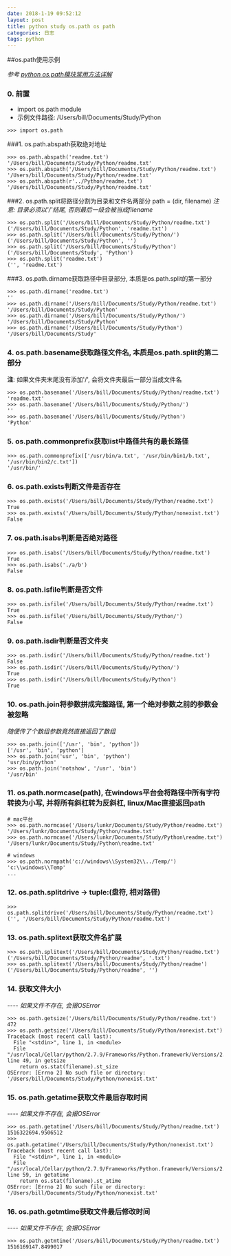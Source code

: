 ```yaml
---
date: 2018-1-19 09:52:12
layout: post
title: python study os.path os path
categories: 日志
tags: python
---
```


##os.path使用示例

*参考 [python os.path模块常用方法详解](http://blog.51cto.com/wangwei007/1104940)*

### 0. 前置
- import os.path module
- 示例文件路径: /Users/bill/Documents/Study/Python

```
>>> import os.path
```

###1. os.path.abspath获取绝对地址
```
>>> os.path.abspath('readme.txt')
'/Users/bill/Documents/Study/Python/readme.txt'
>>> os.path.abspath('/Users/bill/Documents/Study/Python/readme.txt')
'/Users/bill/Documents/Study/Python/readme.txt'
>>> os.path.abspath(r'../Python/readme.txt')
'/Users/bill/Documents/Study/Python/readme.txt'
```

###2. os.path.split将路径分割为目录和文件名两部分 path = (dir, filename)
*注意: 目录必须以'/'结尾, 否则最后一级会被当成filename*

```
>>> os.path.split('/Users/bill/Documents/Study/Python/readme.txt')
('/Users/bill/Documents/Study/Python', 'readme.txt')
>>> os.path.split('/Users/bill/Documents/Study/Python/')
('/Users/bill/Documents/Study/Python', '')
>>> os.path.split('/Users/bill/Documents/Study/Python')
('/Users/bill/Documents/Study', 'Python')
>>> os.path.split('readme.txt')
('', 'readme.txt')
```

###3. os.path.dirname获取路径中目录部分, 本质是os.path.split的第一部分
``` 
>>> os.path.dirname('readme.txt')
''
>>> os.path.dirname('/Users/bill/Documents/Study/Python/readme.txt')
'/Users/bill/Documents/Study/Python'
>>> os.path.dirname('/Users/bill/Documents/Study/Python/')
'/Users/bill/Documents/Study/Python'
>>> os.path.dirname('/Users/bill/Documents/Study/Python')
'/Users/bill/Documents/Study'
```
### 4. os.path.basename获取路径文件名, 本质是os.path.split的第二部分
**注**: 如果文件夹末尾没有添加'/', 会将文件夹最后一部分当成文件名

```
>>> os.path.basename('/Users/bill/Documents/Study/Python/readme.txt')
'readme.txt'
>>> os.path.basename('/Users/bill/Documents/Study/Python/')
''
>>> os.path.basename('/Users/bill/Documents/Study/Python')
'Python'
```
### 5. os.path.commonprefix获取list中路径共有的最长路径
```
>>> os.path.commonprefix(['/usr/bin/a.txt', '/usr/bin/bin1/b.txt', '/usr/bin/bin2/c.txt'])
'/usr/bin/'
```
### 6. os.path.exists判断文件是否存在
```
>>> os.path.exists('/Users/bill/Documents/Study/Python/readme.txt')
True
>>> os.path.exists('/Users/bill/Documents/Study/Python/nonexist.txt')
False
```
### 7. os.path.isabs判断是否绝对路径
```
>>> os.path.isabs('/Users/bill/Documents/Study/Python/readme.txt')
True
>>> os.path.isabs('./a/b')
False
```

### 8. os.path.isfile判断是否文件
```
>>> os.path.isfile('/Users/bill/Documents/Study/Python/readme.txt')
True
>>> os.path.isfile('/Users/bill/Documents/Study/Python/')
False
```
### 9. os.path.isdir判断是否文件夹

```
>>> os.path.isdir('/Users/bill/Documents/Study/Python/readme.txt')
False
>>> os.path.isdir('/Users/bill/Documents/Study/Python/')
True
>>> os.path.isdir('/Users/bill/Documents/Study/Python')
True
```
### 10. os.path.join将参数拼成完整路径, 第一个绝对参数之前的参数会被忽略
*随便传了个数组参数竟然直接返回了数组*

```
>>> os.path.join(['/usr', 'bin', 'python'])
['/usr', 'bin', 'python']
>>> os.path.join('usr', 'bin', 'python')
'usr/bin/python'
>>> os.path.join('notshow', '/usr', 'bin')
'/usr/bin'
```
### 11. os.path.normcase(path), 在windows平台会将路径中所有字符转换为小写, 并将所有斜杠转为反斜杠, linux/Mac直接返回path
```
# mac平台
>>> os.path.normcase('/Users/lunkr/Documents/Study/Python/readme.txt')
'/Users/lunkr/Documents/Study/Python/readme.txt'
>>> os.path.normcase('/Users/lunkr/Documents/Study/Python\readme.txt')
'/Users/lunkr/Documents/Study/Python\readme.txt'

# windows
>>> os.path.normpath('c://windows\\System32\\../Temp/') 
'c:\\windows\\Temp' 
...
```

### 12. os.path.splitdrive -> tuple:(盘符, 相对路径)
```
>>> os.path.splitdrive('/Users/bill/Documents/Study/Python/readme.txt')
('', '/Users/bill/Documents/Study/Python/readme.txt')
```
### 13. os.path.splitext获取文件名扩展
```
>>> os.path.splitext('/Users/bill/Documents/Study/Python/readme.txt')
('/Users/bill/Documents/Study/Python/readme', '.txt')
>>> os.path.splitext('/Users/bill/Documents/Study/Python/readme')
('/Users/bill/Documents/Study/Python/readme', '')
```
### 14. 获取文件大小
*---- 如果文件不存在, 会报OSError*

```
>>> os.path.getsize('/Users/bill/Documents/Study/Python/readme.txt')
472
>>> os.path.getsize('/Users/bill/Documents/Study/Python/nonexist.txt')
Traceback (most recent call last):
  File "<stdin>", line 1, in <module>
  File "/usr/local/Cellar/python/2.7.9/Frameworks/Python.framework/Versions/2.7/lib/python2.7/genericpath.py", line 49, in getsize
    return os.stat(filename).st_size
OSError: [Errno 2] No such file or directory: '/Users/bill/Documents/Study/Python/nonexist.txt'
```
### 15. os.path.getatime获取文件最后存取时间
*---- 如果文件不存在, 会报OSError*

```
>>> os.path.getatime('/Users/bill/Documents/Study/Python/readme.txt')
1516322694.9506512
>>> os.path.getatime('/Users/bill/Documents/Study/Python/nonexist.txt')
Traceback (most recent call last):
  File "<stdin>", line 1, in <module>
  File "/usr/local/Cellar/python/2.7.9/Frameworks/Python.framework/Versions/2.7/lib/python2.7/genericpath.py", line 59, in getatime
    return os.stat(filename).st_atime
OSError: [Errno 2] No such file or directory: '/Users/bill/Documents/Study/Python/nonexist.txt'
```
### 16. os.path.getmtime获取文件最后修改时间
*---- 如果文件不存在, 会报OSError*

```
>>> os.path.getmtime('/Users/bill/Documents/Study/Python/readme.txt')
1516169147.8499017
```
